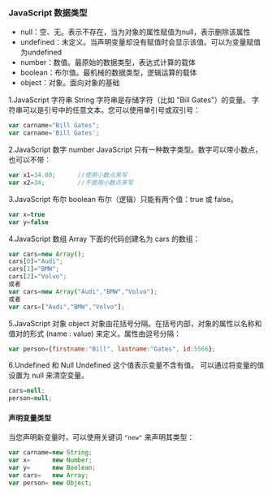 ### JavaScript 数据类型
* null：空、无。表示不存在，当为对象的属性赋值为null，表示删除该属性
* undefined：未定义。当声明变量却没有赋值时会显示该值。可以为变量赋值为undefined
* number：数值。最原始的数据类型，表达式计算的载体
* boolean：布尔值。最机械的数据类型，逻辑运算的载体
* object：对象。面向对象的基础

1.JavaScript 字符串 String
字符串是存储字符（比如 "Bill Gates"）的变量。
字符串可以是引号中的任意文本。您可以使用单引号或双引号：

```js
var carname="Bill Gates";
var carname='Bill Gates';
```


2.JavaScript 数字 number
JavaScript 只有一种数字类型。数字可以带小数点，也可以不带：

```js
var x1=34.00;      //使用小数点来写
var x2=34;         //不使用小数点来写
```

3.JavaScript 布尔 boolean
布尔（逻辑）只能有两个值：true 或 false。
```js
var x=true
var y=false
```

4.JavaScript 数组 Array
下面的代码创建名为 cars 的数组：

```js
var cars=new Array();
cars[0]="Audi";
cars[1]="BMW";
cars[2]="Volvo";
或者
var cars=new Array("Audi","BMW","Volvo");
或者
var cars=["Audi","BMW","Volvo"];
```

5.JavaScript 对象 object
对象由花括号分隔。在括号内部，对象的属性以名称和值对的形式 (name : value) 来定义。属性由逗号分隔：

```js
var person={firstname:"Bill", lastname:"Gates", id:5566};
```

6.Undefined 和 Null
Undefined 这个值表示变量不含有值。
可以通过将变量的值设置为 null 来清空变量。

```js
cars=null;
person=null;
```


#### 声明变量类型
当您声明新变量时，可以使用关键词 `"new"` 来声明其类型：

```js
var carname=new String;
var x=      new Number;
var y=      new Boolean;
var cars=   new Array;
var person= new Object;
```
